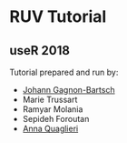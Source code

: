 # RUV Tutorial 

## useR 2018


Tutorial prepared and run by:

* [Johann Gagnon-Bartsch](http://dept.stat.lsa.umich.edu/~johanngb/)
* Marie Trussart
* Ramyar Molania
* Sepideh Foroutan
* [Anna Quaglieri](https://github.com/annaquaglieri16)

